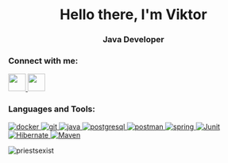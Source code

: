 <h1 align="center">Hello there, I'm Viktor</h1>
<h3 align="center">Java Developer</h3>

<h3 align="left">Connect with me:</h3>
<p align="left">
  <a href=https://t.me/VitekBush "target="blank">
    <img src="https://img.shields.io/badge/-Telegram-black?style=for-the-badge&logo=telegram" height="35"  />
  </a>
  <a href=mailto:vitekb650@gmail.com "target="blank">
    <img src="https://img.shields.io/badge/Gmail-D14836?style=for-the-badge&logo=gmail&logoColor=white" height="35"  />
  </a>
</p>

<h3 align="left">Languages and Tools:</h3>
<p align="left"> 
  <a href="https://www.docker.com/" target="_blank" rel="noreferrer"> <img src="https://img.shields.io/badge/Docker-2CA5E0?style=for-the-badge&logo=docker&logoColor=white" alt="docker"/> </a> 
  <a href="https://git-scm.com/" target="_blank" rel="noreferrer"> <img src="https://img.shields.io/badge/GIT-E44C30?style=for-the-badge&logo=git&logoColor=white" alt="git"/> </a> 
  <a href="https://www.java.com" target="_blank" rel="noreferrer"> <img src="https://img.shields.io/badge/java-%23ED8B00.svg?style=for-the-badge&logo=openjdk&logoColor=white)" alt="java"/> </a> 
  <a href="https://www.postgresql.org" target="_blank" rel="noreferrer"> <img src="https://img.shields.io/badge/postgres-%23316192.svg?style=for-the-badge&logo=postgresql&logoColor=white" alt="postgresql"/> </a> 
  <a href="https://postman.com" target="_blank" rel="noreferrer"> <img src="https://img.shields.io/badge/Postman-FF6C37?style=for-the-badge&logo=postman&logoColor=white" alt="postman"/> </a> 
  <a href="https://spring.io/" target="_blank" rel="noreferrer"> <img src="https://img.shields.io/badge/Spring_Boot-F2F4F9?style=for-the-badge&logo=spring-boot" alt="spring"/> </a>
  <a href="https://junit.org" target="_blank" rel="noreferrer"> <img src="https://img.shields.io/badge/Junit5-25A162?style=for-the-badge&logo=junit5&logoColor=white" alt="Junit"/> </a> 
  <a href="https://hibernate.org" target="_blank" rel="noreferrer"> <img src="https://img.shields.io/badge/Hibernate-59666C?style=for-the-badge&logo=Hibernate&logoColor=white" alt="Hibernate" /> </a> 
  <a href="https://maven.apache.org" target="_blank" rel="noreferrer"> <img src="https://img.shields.io/badge/apache_maven-C71A36?style=for-the-badge&logo=apachemaven&logoColor=white" alt="Maven" /></a> </p>

<p><img align="center" src="https://github-readme-streak-stats.herokuapp.com/?user=priestsexist&" alt="priestsexist" /></p>
